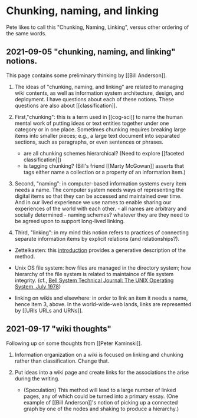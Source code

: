 # Chunking, naming, and linking

Pete likes to call this "Chunking, Naming, Linking", versus other ordering of the same words.

## 2021-09-05 "chunking, naming, and linking" notions.

This page contains some preliminary thinking by [[Bill Anderson]].

1. The ideas of "chunking, naming, and linking" are related to managing wiki contents, as well as information system architecture, design, and deployment. I have questions about each of these notions. These questions are also about [[classification]].

2. First,"chunking": this is a term used in [[cog-sci]] to name the human mental work of putting ideas or text entities together under one category or in one place. Sometimes chunking requires breaking large items into smaller pieces; e.g., a large text document into separated sections, such as paragraphs, or even sentences or phrases.
	  - are all chunking schemes hierarchical? (Need to explore [[faceted classification]])
	  - is tagging chunking? (Bill's friend [[Marty McGowan]] asserts that tags either name a collection or a property of an information item.)
  
  3. Second,  "naming": in computer-based information systems every item needs a name. The computer system needs ways of representing the digital items so that they can be accessed and maintained over time. And in our lived experience we use names to enable sharing our experiences of the world with each other.
  	- all names are arbitrary and socially determined
  	- naming schemes? whatever they are they need to be agreed upon to support long-lived linking.

4. Third, "linking": in my mind this notion refers to practices of connecting separate information items by explicit relations (and relationships?).
 
  - Zettelkasten: this [introduction](https://zettelkasten.de/introduction/) provides a generative description of the method.

  - Unix OS file system: how files are managed in the directory system; how hierarchy of the file system is related to maintaince of file system integrity. (cf., [Bell System Technical Journal: The UNIX Operating System, July 1978](https://bandstands.praxis101.net/references/1978_ritchie_unixtimesharingsystem))

  - linking on wikis and elsewhere: in order to link an item it needs a name, hence item 3, above. In the world-wide-web lands, links are represented by [[URIs URLs and URNs]].

## 2021-09-17 "wiki thoughts"

Following up on some thoughts from [[Peter Kaminski]].

1. Information organization on a wiki is focused on linking and chunking rather than classification. Change that.

2. Put ideas into a wiki page and create links for the associations the arise during the writing.
    - (Speculation) This method will lead to a large number of linked pages, any of which could be turned into a primary essay. (One example of [[Bill Anderson]]'s notion of picking up a connected graph by one of the nodes and shaking to produce a hierarchy.)